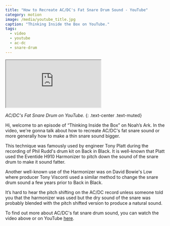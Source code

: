 ```yaml
---
title: "How to Recreate AC/DC's Fat Snare Drum Sound - YouTube"
category: motion
image: /media/youtube_title.jpg
caption: "Thinking Inside the Box on YouTube."
tags:
  - video
  - youtube
  - ac-dc
  - snare-drum
---
```


<div class="embed-responsive embed-responsive-16by9">
	<iframe class="embed-responsive-item" src="https://www.youtube.com/embed/HuqihQsPs4Q" allowfullscreen></iframe>
</div>

_AC/DC's Fat Snare Drum on YouTube._
{: .text-center .text-muted}

Hi, welcome to an episode of “Thinking Inside the Box” on Noah’s Ark. In the video, we're gonna talk about how to recreate AC/DC's fat snare sound or more generally how to make a thin snare sound bigger.

This technique was famously used by engineer Tony Platt during the recording of Phil Rudd's drum kit on Back in Black. It is well-known that Platt used the Eventide H910 Harmonizer to pitch down the sound of the snare drum to make it sound fatter.

Another well-known use of the Harmonizer was on David Bowie's Low where producer Tony Visconti used a similar method to change the snare drum sound a few years prior to Back in Black.

It’s hard to hear the pitch shifting on the AC/DC record unless someone told you that the harmonizer was used but the dry sound of the snare was probably blended with the pitch shifted version to produce a natural sound.

To find out more about AC/DC's fat snare drum sound, you can watch the video above or on YouTube [here](https://youtu.be/HuqihQsPs4Q).
